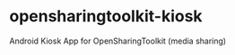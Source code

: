 opensharingtoolkit-kiosk
========================

Android Kiosk App for OpenSharingToolkit (media sharing)
